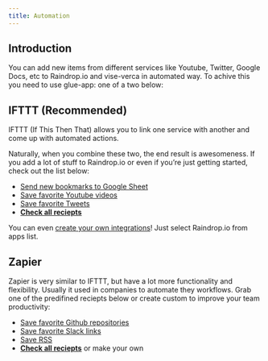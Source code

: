 ```yaml
---
title: Automation
---
```

## Introduction

You can add new items from different services like Youtube, Twitter, Google Docs, etc to Raindrop.io and vise-verca in automated way.
To achive this you need to use glue-app: one of a two below:

## IFTTT (Recommended)
IFTTT (If This Then That) allows you to link one service with another and come up with automated actions.

Naturally, when you combine these two, the end result is awesomeness. 
If you add a lot of stuff to Raindrop.io or even if you’re just getting started, check out the list below:

- [Send new bookmarks to Google Sheet](https://ifttt.com/applets/hn5RNTPp-log-new-items-in-raindrop-io-to-a-google-sheet)
- [Save favorite Youtube videos](https://ifttt.com/applets/DJyFrvNd-save-liked-youtube-video-to-raindrop-io)
- [Save favorite Tweets](https://ifttt.com/applets/zY5kqKtL-save-the-tweets-you-like-in-raindrop-io)
- [**Check all reciepts**](https://ifttt.com/raindrop)

You can even [create your own integrations](https://ifttt.com/create)! Just select Raindrop.io from apps list.

## Zapier
Zapier is very similar to IFTTT, but have a lot more functionality and flexibility.
Usually it used in companies to automate they workflows. Grab one of the predifined reciepts below or create custom to improve your team productivity:

- [Save favorite Github repositories](https://zapier.com/apps/github/integrations/raindropio/231017/create-new-global-events-in-github-as-raindropio-items)
- [Save favorite Slack links](https://zapier.com/apps/raindropio/integrations/slack/110589/save-new-links-from-slack-messages-to-raindropio)
- [Save RSS](https://zapier.com/apps/raindropio/integrations/rss/205642/save-new-rss-items-to-raindropio)
- [**Check all reciepts**](https://zapier.com/apps/raindropio) or make your own